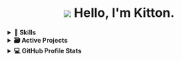 
<h1 align="center"><img src = "https://raw.githubusercontent.com/MartinHeinz/MartinHeinz/master/wave.gif" width = 30px> Hello, I'm Kitton.  </h1>

<details>
<summary><b>📒 Skills</b></summary>
<div align="center"> 
<table>
<tr>
	<td><img align="center" alt="C" height="30" width="40" src="https://cdn.jsdelivr.net/gh/devicons/devicon/icons/c/c-original.svg" /></td>
	<td><img  align="center" alt="C++" height="30" width="40" src="https://cdn.jsdelivr.net/gh/devicons/devicon/icons/cplusplus/cplusplus-original.svg" /></td>
	<td><img align="center" alt="Python" height="30" width="40" src="https://raw.githubusercontent.com/devicons/devicon/master/icons/python/python-original.svg"></td>
	<td><img align="center" alt="HTML" height="30" width="40" src="https://raw.githubusercontent.com/devicons/devicon/master/icons/html5/html5-original.svg"></td>
	<td><img align="center" alt="CSS" height="30" width="40" src="https://raw.githubusercontent.com/devicons/devicon/master/icons/css3/css3-original.svg"></td>
	
		
</tr>
<tr>
	<td><img align="center" alt="Js" height="30" width="40" src="https://raw.githubusercontent.com/devicons/devicon/master/icons/javascript/javascript-plain.svg"></td>
	<td><img align="center"  alt="Ts" height="30" width="40" src="https://raw.githubusercontent.com/devicons/devicon/master/icons/typescript/typescript-plain.svg"></td>
	<td><img align="center" alt="React" height="30" width="40" src="https://raw.githubusercontent.com/devicons/devicon/master/icons/react/react-original.svg"></td>
	<td><img align="center" alt="Redux" height="30" width="40" src="https://cdn.jsdelivr.net/gh/devicons/devicon/icons/redux/redux-original.svg"></td>
	<td><img align="center" alt="Tailwind" height="30" width="40" src="https://cdn.jsdelivr.net/gh/devicons/devicon/icons/tailwindcss/tailwindcss-plain.svg" /></td>
	
</tr>
<tr>
	<td><img align="center" alt="Node" height="30" width="40" src="https://cdn.jsdelivr.net/gh/devicons/devicon/icons/nodejs/nodejs-original.svg" /></td>
	<td><img align="center" alt="Express" height="30" width="40" src="https://cdn.jsdelivr.net/gh/devicons/devicon/icons/express/express-original.svg" /></td>
	<td><img align="center"  alt="Svelte" height="30" width="40"  src="https://cdn.jsdelivr.net/gh/devicons/devicon/icons/svelte/svelte-original.svg"></td>
	<td><img align="center" alt="Numpy" height="30" width="40" src="https://cdn.jsdelivr.net/gh/devicons/devicon/icons/numpy/numpy-original.svg"></td>
	<td><img align="center" alt="Pandas" height="30" width="40" src="https://cdn.jsdelivr.net/gh/devicons/devicon/icons/pandas/pandas-original.svg"></td>
	</td>
</tr>			
</table>
         
	
</div>
</details> 

<details>
<summary><b>🗃️ Active Projects</b></summary>
<table align="center">
<tr>
	<th><b>Name</b></th>
	<th>Description</th>
</tr>
<tr>
		<td><a href="https://github.com/Kittonn/Covid-Tracker"><b>Covid-Tracker</b></a></td>
		<td>Reports Covid-19 and Vaccination in Thailand.</td>
</tr>
<tr>
		<td><a href="https://github.com/Kittonn/GameMongGamer"><b>GameMongGamer</b></a></td>
		<td>Change characters from Thai to English.</td>	
</tr>	
<tr>
		<td><a href="https://github.com/Kittonn/Countdown-Website"><b>Countdown-Website</b></a></td>
		<td>Countdown for firstday in KMITL.</td>	
</tr>	
<tr>
		<td><a href="https://github.com/Kittonn/JeepDtonNeeMaitan"><b>JeepDtonNeeMaitan</b></a></td>
		<td>จีบตอนนี้ไม่ทัน... แต่ทัน...</td>
		
</tr>	
</table>
</details> 
<details>
	
<summary><b>💻 GitHub Profile Stats</b></summary>

  <p align="center">
	  <img src="https://github-readme-stats.vercel.app/api/top-langs?username=Kittonn&show_icons=true&locale=en&layout=compact&theme=dark" alt="Kittonn" height="190px"/>
	  <br>
	  <a href="https://github.com/Kittonn"><img alt="Kittonn's Activity Graph" src="https://activity-graph.herokuapp.com/graph?username=Kittonn&custom_title=Kittonn's%20Contribution%20Graph&theme=react-dark" height="190px" />
  </p>
</details>




